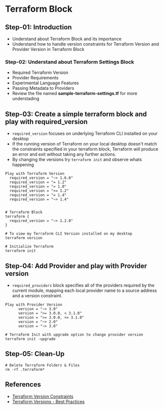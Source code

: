 # Terraform Block 

## Step-01: Introduction
- Understand about Terraform Block and its importance
- Understand how to handle version constraints for Terraform Version and Provider Version in Terraform Block

### Step-02: Understand about Terraform Settings Block
- Required Terraform Version
- Provider Requirements
- Experimental Language Features
- Passing Metadata to Providers
- Review the file named **sample-terraform-settings.tf** for more understading

## Step-03: Create a simple terraform block and play with required_version
- `required_version` focuses on underlying Terraform CLI installed on your desktop
- If the running version of Terraform on your local desktop doesn't match the constraints specified in your terraform block, Terraform will produce an error and exit without taking any further actions.
- By changing the versions try `terraform init` and observe whats happening
```
Play with Terraform Version
  required_version = "~> 1.6.0" 
  required_version = "= 1.2"    
  required_version = "= 1.0"  
  required_version = ">= 1.2"   
  required_version = "= 1.4"    
  required_version = "~> 1.4"   
 

# Terraform Block
terraform {
  required_version = "~> 1.2.0"
}

# To view my Terraform CLI Version installed on my desktop
terraform version

# Initialize Terraform
terraform init
```
## Step-04: Add Provider and play with Provider version
- `required_providers` block specifies all of the providers required by the current module, mapping each local provider name to a source address and a version constraint.

```
Play with Provider Version
      version = "~> 3.0"            
      version = ">= 3.0.0, < 3.1.0"
      version = ">= 3.0.0, <= 3.1.0"
      version = "~> 2.0"
      version = "~> 3.0"   
```

```
# Terraform Init with upgrade option to change provider version
terraform init -upgrade
```


## Step-05: Clean-Up
```
# Delete Terraform Folders & Files
rm -rf .terraform*
```

## References
- [Terraform Version Constraints](https://developer.hashicorp.com/terraform/language/expressions/version-constraints)
- [Terraform Versions - Best Practices](https://developer.hashicorp.com/terraform/language/v1.10.x/expressions/version-constraints)

